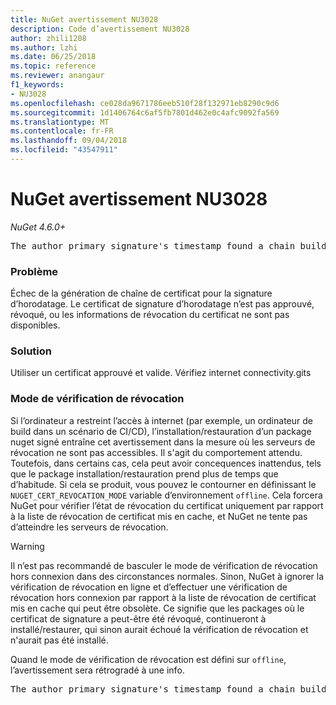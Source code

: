 ```yaml
---
title: NuGet avertissement NU3028
description: Code d’avertissement NU3028
author: zhili1208
ms.author: lzhi
ms.date: 06/25/2018
ms.topic: reference
ms.reviewer: anangaur
f1_keywords:
- NU3028
ms.openlocfilehash: ce028da9671786eeb510f28f132971eb8290c9d6
ms.sourcegitcommit: 1d1406764c6af5fb7801d462e0c4afc9092fa569
ms.translationtype: MT
ms.contentlocale: fr-FR
ms.lasthandoff: 09/04/2018
ms.locfileid: "43547911"
---
```

# <a name="nuget-warning-nu3028"></a>NuGet avertissement NU3028

*NuGet 4.6.0+*

<pre>The author primary signature's timestamp found a chain building issue: The revocation function was unable to check revocation because the revocation server could not be reached. For more information, visit https://aka.ms/certificateRevocationMode</pre>

### <a name="issue"></a>Problème
Échec de la génération de chaîne de certificat pour la signature d’horodatage. Le certificat de signature d’horodatage n’est pas approuvé, révoqué, ou les informations de révocation du certificat ne sont pas disponibles.

### <a name="solution"></a>Solution
Utiliser un certificat approuvé et valide. Vérifiez internet connectivity.gits

### <a name="revocation-check-mode"></a>Mode de vérification de révocation
Si l’ordinateur a restreint l’accès à internet (par exemple, un ordinateur de build dans un scénario de CI/CD), l’installation/restauration d’un package nuget signé entraîne cet avertissement dans la mesure où les serveurs de révocation ne sont pas accessibles. Il s'agit du comportement attendu.
Toutefois, dans certains cas, cela peut avoir concequences inattendus, tels que le package installation/restauration prend plus de temps que d’habitude. Si cela se produit, vous pouvez le contourner en définissant le `NUGET_CERT_REVOCATION_MODE` variable d’environnement `offline`. Cela forcera NuGet pour vérifier l’état de révocation du certificat uniquement par rapport à la liste de révocation de certificat mis en cache, et NuGet ne tente pas d’atteindre les serveurs de révocation.

> [!Warning]
> Il n’est pas recommandé de basculer le mode de vérification de révocation hors connexion dans des circonstances normales. Sinon, NuGet à ignorer la vérification de révocation en ligne et d’effectuer une vérification de révocation hors connexion par rapport à la liste de révocation de certificat mis en cache qui peut être obsolète. Ce signifie que les packages où le certificat de signature a peut-être été révoqué, continueront à installé/restaurer, qui sinon aurait échoué la vérification de révocation et n'aurait pas été installé.

Quand le mode de vérification de révocation est défini sur `offline`, l’avertissement sera rétrogradé à une info.

<pre>The author primary signature's timestamp found a chain building issue: The revocation function was unable to check revocation because the certificate is not available in the cached certificate revocation list and NUGET_CERT_REVOCATION_MODE environment variable has been set to offline. For more information, visit https://aka.ms/certificateRevocationMode.</pre>
